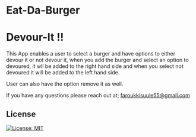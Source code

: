 # Eat-Da-Burger

# Devour-It !!
This App enables a user to select a burger and have options to either devour it or not devour it, when you add the burger and select an option to devoured, it wll be added to the
right hand side and when you select not devoured it will be added to the left hand side.

User can also have the option remove it as well.

If you have any questions please reach out at;
faroukkisuule55@gmail.com

## License
[![License: MIT](https://img.shields.io/badge/License-MIT-yellow.svg)](https://opensource.org/licenses/MIT)
